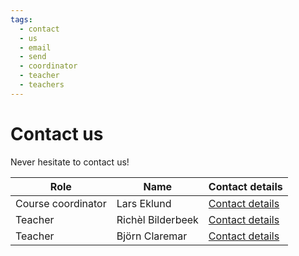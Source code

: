 ```yaml
---
tags:
  - contact
  - us
  - email
  - send
  - coordinator
  - teacher
  - teachers
---
```


# Contact us

Never hesitate to contact us!

<!-- markdownlint-disable MD013 --><!-- Tables cannot be split up over lines, hence will break 80 characters per line -->

Role              |Name             |Contact details
------------------|-----------------|------------------------------------------
Course coordinator|Lars Eklund      |[Contact details](https://www.uu.se/en/contact-and-organisation/staff?query=N5-89)
Teacher           |Richèl Bilderbeek|[Contact details](https://www.uu.se/en/contact-and-organisation/staff?query=N21-617)
Teacher           |Björn Claremar   |[Contact details](https://www.uu.se/en/contact-and-organisation/staff?query=N4-6)

<!-- markdownlint-enable MD013 -->
